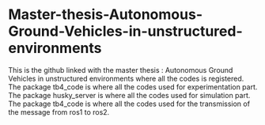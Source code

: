 # Master-thesis-Autonomous-Ground-Vehicles-in-unstructured-environments
This is the github linked with the master thesis : Autonomous Ground Vehicles in unstructured environments where all the codes is registered. 
The package tb4_code is where all the codes used for experimentation part.
The package husky_server is where all the codes used for simulation part.
The package tb4_code is where all the codes used for the transmission of the message from ros1 to ros2.


